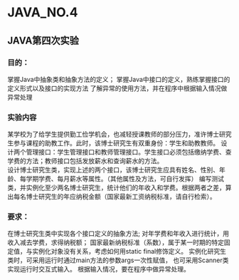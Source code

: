# JAVA_NO.4
## JAVA第四次实验
### 目的：
  掌握Java中抽象类和抽象方法的定义； 
  掌握Java中接口的定义，熟练掌握接口的定义形式以及接口的实现方法
  了解异常的使用方法，并在程序中根据输入情况做异常处理
### 实验内容
  某学校为了给学生提供勤工俭学机会，也减轻授课教师的部分压力，准许博士研究生参与课程的助教工作。此时，该博士研究生有双重身份：学生和助教教师。
  设计两个管理接口：学生管理接口和教师管理接口。学生接口必须包括缴纳学费、查学费的方法；教师接口包括发放薪水和查询薪水的方法。  
  设计博士研究生类，实现上述的两个接口，该博士研究生应具有姓名、性别、年龄、每学期学费、每月薪水等属性。（其他属性及方法，可自行发挥）
  编写测试类，并实例化至少两名博士研究生，统计他们的年收入和学费。根据两者之差，算出每名博士研究生的年应纳税金额（国家最新工资纳税标准，请自行检索）。
### 要求：
  在博士研究生类中实现各个接口定义的抽象方法;
  对年学费和年收入进行统计，用收入减去学费，求得纳税额；
  国家最新纳税标准（系数），属于某一时期的特定固定值，与实例化对象没有关系，考虑如何用static  final修饰定义。
  实例化研究生类时，可采用运行时通过main方法的参数args一次性赋值，
  也可采用Scanner类实现运行时交互式输入。
  根据输入情况，要在程序中做异常处理。
